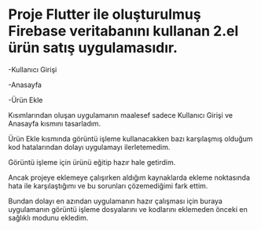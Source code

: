 # Proje Flutter ile oluşturulmuş Firebase veritabanını kullanan 2.el ürün satış uygulamasıdır.

-Kullanıcı Girişi

-Anasayfa

-Ürün Ekle

Kısımlarından oluşan uygulamanın maalesef sadece Kullanıcı Girişi ve Anasayfa kısmını tasarladım. 

Ürün Ekle kısmında görüntü işleme kullanacakken bazı karşılaşmış olduğum kod hatalarından dolayı uygulamayı ilerletemedim.

Görüntü işleme için ürünü eğitip hazır hale getirdim. 

Ancak projeye eklemeye çalışırken aldığım kaynaklarda ekleme noktasında hata ile karşılaştığımı ve bu sorunları çözemediğimi fark ettim. 

Bundan dolayı en azından uygulamanın hazır çalışması için buraya uygulamanın görüntü işleme dosyalarını ve kodlarını eklemeden önceki en sağlıklı modunu ekledim.
